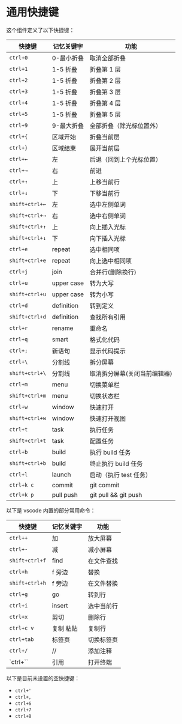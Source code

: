 # 通用快捷键

这个组件定义了以下快捷键：

| 快捷键         | 记忆关键字 |  功能                            |
|---------------|------------|---------------------------------|
|`ctrl+0`       | 0-最小折叠  | 取消全部折叠                     |
|`ctrl+1`       | 1-5 折叠   | 折叠第 1 层                      |
|`ctrl+2`       | 1-5 折叠   | 折叠第 2 层                      |
|`ctrl+3`       | 1-5 折叠   | 折叠第 3 层                      |
|`ctrl+4`       | 1-5 折叠   | 折叠第 4 层                      |
|`ctrl+5`       | 1-5 折叠   | 折叠第 5 层                      |
|`ctrl+9`       | 9-最大折叠  | 全部折叠（除光标位置外）          |
|`ctrl+{`       | 区域开始    | 折叠当前层                       |
|`ctrl+}`       | 区域结束    | 展开当前层                       |
|`ctrl+←`       | 左         | 后退（回到上个光标位置）           |
|`ctrl+→`       | 右         | 前进                             |
|`ctrl+↑`       | 上         | 上移当前行                       |
|`ctrl+↓`       | 下         | 下移当前行                       |
|`shift+ctrl+←` | 左         | 选中左侧单词                      |
|`shift+ctrl+→` | 右         | 选中右侧单词                      |
|`shift+ctrl+↑` | 上         | 向上插入光标                      |
|`shift+ctrl+↓` | 下         | 向下插入光标                      |
|`ctrl+e`       | repeat     | 选中相同项                       |
|`shift+ctrl+e` | repeat     | 向上选中相同项                    |
|`ctrl+j`       | join       | 合并行(删除换行)                  |
|`ctrl+u`       | upper case | 转为大写                          |
|`shift+ctrl+u` | upper case | 转为小写                          |
|`ctrl+d`       | definition | 转到定义                          |
|`shift+ctrl+d` | definition | 查找所有引用                      |
|`ctrl+r`       | rename     | 重命名                            |
|`ctrl+q`       | smart      | 格式化代码                        |
|`ctrl+;`       | 新语句     | 显示代码提示                       |
|`ctrl+\`       | 分割线      | 拆分屏幕                         |
|`shift+ctrl+\` | 分割线      | 取消拆分屏幕(关闭当前编辑器)      |
|`ctrl+m`       | menu       | 切换菜单栏                       |
|`shift+ctrl+m` | menu       | 切换状态栏                       |
|`ctrl+w`       | window     | 快速打开                         |
|`shift+ctrl+w` | window     | 快速打开视图                      |
|`ctrl+t`       | task       | 执行任务                          |
|`shift+ctrl+t` | task       | 配置任务                          |
|`ctrl+b`       | build      | 执行 build 任务                   |
|`shift+ctrl+b` | build      | 终止执行 build 任务               |
|`ctrl+l`       | launch     | 启动（执行 test 任务）            |
|`ctrl+k c`     | commit     | git commit                       |
|`ctrl+k p`     | pull push  | git pull && git push             |

以下是 vscode 内置的部分常用命令：

| 快捷键         | 记忆关键字 |  功能                            |
|---------------|------------|---------------------------------|
|`ctrl++`        | 加        | 放大屏幕                         |  
|`ctrl+-`        | 减        | 减小屏幕                         |   
|`shift+ctrl+f`  | find      | 在文件查找                       | 
|`ctrl+h`        | f 旁边    | 替换                             |  
|`shift+ctrl+h`  | f 旁边    | 在文件替换                        |  
|`ctrl+g`        | go        | 转到行                           |  
|`ctrl+i`        | insert    | 选中当前行                       |  
|`ctrl+x`        | 剪切      | 删除行                           |  
|`ctrl+c v`      | 复制 粘贴 | 复制行                            |  
|`ctrl+tab`      | 标签页    | 切换标签页                        |  
|`ctrl+/`       | //        | 添加注释                          |  
|`ctrl+\``      | 引用       | 打开终端                         |  

以下是目前未设置的空快捷键：
- `ctrl+'`
- `ctrl+,`
- `ctrl+6`
- `ctrl+7`
- `ctrl+8`
